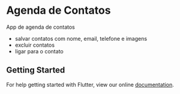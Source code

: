 # Agenda de Contatos

App de agenda de contatos
- salvar contatos com nome, email, telefone e imagens
- excluir contatos
- ligar para o contato

## Getting Started

For help getting started with Flutter, view our online
[documentation](https://flutter.io/).
